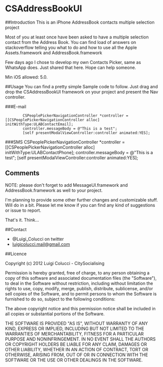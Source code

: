 CSAddressBookUI
===============
##Introduction 
This is an iPhone AddressBook contacts multiple selection project

Most of you at least once have been asked to have a multiple selection contact from the Address Book. 
You can find load of answers on stackoverflow telling you what to do and how to use all the Apple Assets.framework and AddressBook.framework

Few days ago I chose to develop my own Contacts Picker, same as WhatsApp does. Just shared that here. Hope can help someone.

Min iOS allowed: 5.0.

##Usage
You can find a pretty simple Sample code to follow. Just drag and drop the CSAddressBookUI framework on your project and present the Nav controller.

###E-mail

            CSPeoplePickerNavigationController *controller = [[CSPeoplePickerNavigationController alloc] initWithType:ULABContactEmail];
            controller.messageBody = @"This is a test";
            [self presentModalViewController:controller animated:YES];

###SMS
            CSPeoplePickerNavigationController *controller = [[CSPeoplePickerNavigationController alloc] initWithType:ULABContactPhone];
            controller.messageBody = @"This is a test";
            [self presentModalViewController:controller animated:YES];
            
## Comments
NOTE: please don't forget to add MessageUI.framework and AddressBook.framework as well to your project.

I'm planning to provide some other further changes and customizable stuff. Will do in a bit.
Please let me know if you can find any kind of suggestions or issue to report.

That's it. Think...

##Contact

* <link>@Luigi_Colucci</link> on twitter
* luigicolucci.mail@gmail.com

##Licence

Copyright (c) 2012 Luigi Colucci - CitySocialising

Permission is hereby granted, free of charge, to any person obtaining a copy
of this software and associated documentation files (the "Software"), to deal
in the Software without restriction, including without limitation the rights
to use, copy, modify, merge, publish, distribute, sublicense, and/or sell
copies of the Software, and to permit persons to whom the Software is
furnished to do so, subject to the following conditions:

The above copyright notice and this permission notice shall be included in
all copies or substantial portions of the Software.

THE SOFTWARE IS PROVIDED "AS IS", WITHOUT WARRANTY OF ANY KIND, EXPRESS OR
IMPLIED, INCLUDING BUT NOT LIMITED TO THE WARRANTIES OF MERCHANTABILITY,
FITNESS FOR A PARTICULAR PURPOSE AND NONINFRINGEMENT. IN NO EVENT SHALL THE
AUTHORS OR COPYRIGHT HOLDERS BE LIABLE FOR ANY CLAIM, DAMAGES OR OTHER
LIABILITY, WHETHER IN AN ACTION OF CONTRACT, TORT OR OTHERWISE, ARISING FROM,
OUT OF OR IN CONNECTION WITH THE SOFTWARE OR THE USE OR OTHER DEALINGS IN
THE SOFTWARE.